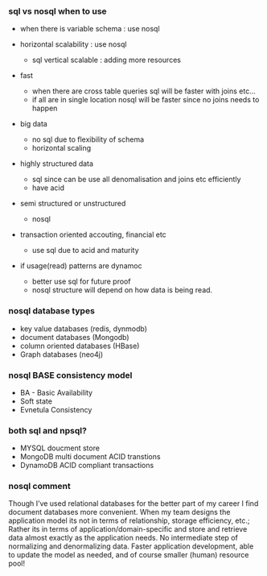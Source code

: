### sql vs nosql when to use
- when there is variable schema : use nosql
- horizontal scalability : use nosql
    - sql vertical scalable : adding more resources

- fast
    - when there are cross table queries sql will be faster with joins etc...
    - if all are in single location nosql will be faster since no joins needs to happen

- big data
    - no sql due to flexibility of schema
    - horizontal scaling

- highly structured data
    - sql since can be use all denomalisation and joins etc efficiently
    - have acid

- semi structured or unstructured
    - nosql

- transaction oriented accouting, financial etc
    - use sql due to acid and maturity

- if usage(read) patterns are dynamoc
    - better use sql for future proof
    - nosql structure will depend on how data is being read.

### nosql database types
- key value databases (redis, dynmodb)
- document databases (Mongodb)
- column oriented databases (HBase)
- Graph databases (neo4j)


### nosql BASE consistency model
- BA - Basic Availability 
- Soft state 
- Evnetula Consistency

### both sql and npsql?
- MYSQL doucment store
- MongoDB multi document ACID transtions
- DynamoDB ACID compliant transactions

### nosql comment
Though I’ve used relational databases for the better part of my career I find document databases more convenient. When my team designs the application model its not in terms of relationship, storage efficiency, etc.; Rather its in terms of application/domain-specific and store and retrieve data almost exactly as the application needs. No intermediate step of normalizing and denormalizing data. Faster application development, able to update the model as needed, and of course smaller (human) resource pool!